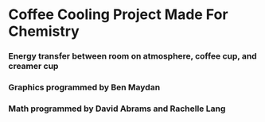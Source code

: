 # Coffee Cooling Project Made For Chemistry
### Energy transfer between room on atmosphere, coffee cup, and creamer cup
### Graphics programmed by Ben Maydan
### Math programmed by David Abrams and Rachelle Lang
